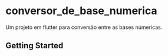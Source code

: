 # conversor_de_base_numerica

Um projeto em flutter para conversão entre as bases númericas.

## Getting Started
